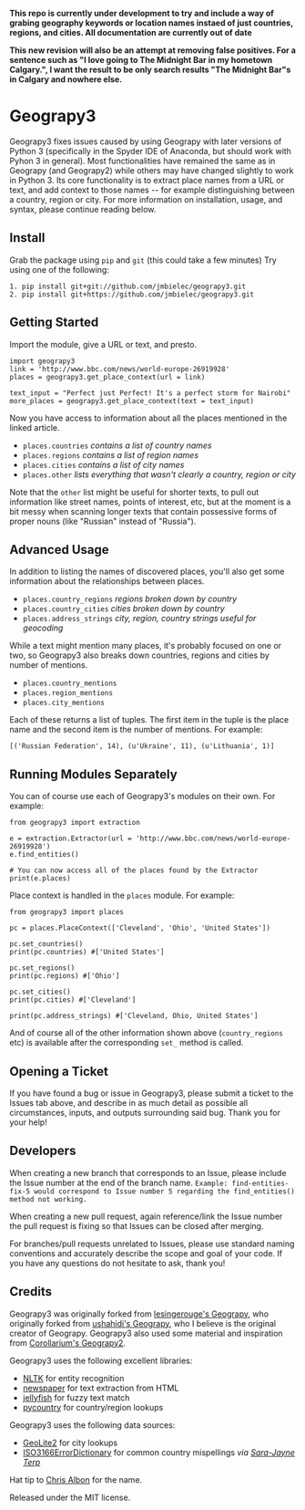 <b>This repo is currently under development to try and include a way of grabing geography keywords or location names instaed of just countries, regions, and cities. All documentation are currently out of date

This new revision will also be an attempt at removing false positives. For a sentence such as "I love going to The Midnight Bar in my hometown Calgary.", I want the result to be only search results "The Midnight Bar"s in Calgary and nowhere else.

</b>

Geograpy3
========

Geograpy3 fixes issues caused by using Geograpy with later versions of Python 3 (specifically in the Spyder IDE of Anaconda, but should work with Pyhon 3 in general). Most functionalities have remained the same as in Geograpy (and Geograpy2) while others may have changed slightly to work in Python 3.  Its core functionality is to extract place names from a URL or text, and add context to those names -- for example distinguishing between a country, region or city.  For more information on installation, usage, and syntax, please continue reading below.

## Install

Grab the package using `pip` and `git` (this could take a few minutes)
Try using one of the following:

    1. pip install git+git://github.com/jmbielec/geograpy3.git 
    2. pip install git+https://github.com/jmbielec/geograpy3.git 

## Getting Started

Import the module, give a URL or text, and presto.

    import geograpy3
    link = 'http://www.bbc.com/news/world-europe-26919928'
    places = geograpy3.get_place_context(url = link)
    
    text_input = "Perfect just Perfect! It's a perfect storm for Nairobi"
    more_places = geograpy3.get_place_context(text = text_input)

Now you have access to information about all the places mentioned in the linked 
article. 

* `places.countries` _contains a list of country names_
* `places.regions` _contains a list of region names_
* `places.cities` _contains a list of city names_
* `places.other` _lists everything that wasn't clearly a country, region or city_

Note that the `other` list might be useful for shorter texts, to pull out 
information like street names, points of interest, etc, but at the moment is 
a bit messy when scanning longer texts that contain possessive forms of proper 
nouns (like "Russian" instead of "Russia").

## Advanced Usage

In addition to listing the names of discovered places, you'll also get some 
information about the relationships between places.

* `places.country_regions` _regions broken down by country_
* `places.country_cities` _cities broken down by country_
* `places.address_strings` _city, region, country strings useful for geocoding_

While a text might mention many places, it's probably focused on one or two, so 
Geograpy3 also breaks down countries, regions and cities by number of mentions.

* `places.country_mentions`
* `places.region_mentions`
* `places.city_mentions`

Each of these returns a list of tuples. The first item in the tuple is the place 
name and the second item is the number of mentions. For example:

    [('Russian Federation', 14), (u'Ukraine', 11), (u'Lithuania', 1)]  

## Running Modules Separately

You can of course use each of Geograpy3's modules on their own. For example:

    from geograpy3 import extraction

    e = extraction.Extractor(url = 'http://www.bbc.com/news/world-europe-26919928')
    e.find_entities()

    # You can now access all of the places found by the Extractor
    print(e.places)

Place context is handled in the `places` module. For example:

    from geograpy3 import places

    pc = places.PlaceContext(['Cleveland', 'Ohio', 'United States'])
    
    pc.set_countries()
    print(pc.countries) #['United States']

    pc.set_regions()
    print(pc.regions) #['Ohio']

    pc.set_cities()
    print(pc.cities) #['Cleveland']

    print(pc.address_strings) #['Cleveland, Ohio, United States']

And of course all of the other information shown above (`country_regions` etc) 
is available after the corresponding `set_` method is called.


## Opening a Ticket

If you have found a bug or issue in Geograpy3, please submit a ticket to the Issues tab above, and describe in as much detail as possible all circumstances, inputs, and outputs surrounding said bug.  Thank you for your help!


## Developers

When creating a new branch that corresponds to an Issue, please include the Issue number at the end of the branch name.
`Example: find-entities-fix-5 would correspond to Issue number 5 regarding the find_entities() method not working.`

When creating a new pull request, again reference/link the Issue number the pull request is fixing so that Issues can be closed after merging.

For branches/pull requests unrelated to Issues, please use standard naming conventions and accurately describe the scope and goal of your code.  If you have any questions do not hesitate to ask, thank you!


## Credits
Geograpy3 was originally forked from [lesingerouge's Geograpy](https://github.com/lesingerouge/geograpy), who originally forked from [ushahidi's Geograpy](https://github.com/ushahidi/geograpy), who I believe is the original creator of Geograpy.  Geograpy3 also used some material and inspiration from [Corollarium's Geograpy2](https://github.com/Corollarium/geograpy2).


Geograpy3 uses the following excellent libraries:

* [NLTK](http://www.nltk.org/) for entity recognition
* [newspaper](https://github.com/codelucas/newspaper) for text extraction from HTML
* [jellyfish](https://github.com/sunlightlabs/jellyfish) for fuzzy text match
* [pycountry](https://pypi.python.org/pypi/pycountry) for country/region lookups

Geograpy3 uses the following data sources:

* [GeoLite2](http://dev.maxmind.com/geoip/geoip2/geolite2/) for city lookups
* [ISO3166ErrorDictionary](https://github.com/bodacea/countryname/blob/master/countryname/databases/ISO3166ErrorDictionary.csv) for common country mispellings _via [Sara-Jayne Terp](https://github.com/bodacea)_

Hat tip to [Chris Albon](https://github.com/chrisalbon) for the name.

Released under the MIT license.
